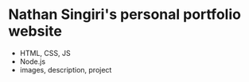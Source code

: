 # Nathan Singiri's personal portfolio website
- HTML, CSS, JS
- Node.js
- images, description, project

